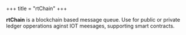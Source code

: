 +++
title = "rtChain"
+++

**rtChain** is a blockchain based message queue. Use for public or private ledger opperations aginst IOT meesages, supporting smart contracts.

<!--more-->


